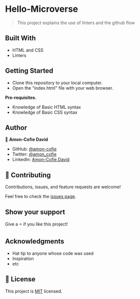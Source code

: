 # Hello-Microverse

> This project explains the use of linters and the github flow

## Built With

- HTML and CSS
- Linters

## Getting Started

- Clone this repository to your local computer.
- Open the "index.html" file with your web browser.

**Pre-requisites.**

- Knowledge of Basic HTML syntax
- Knowledge of Basic CSS syntax

## Author

👤 **Amon-Cofie David**

- GitHub: [@amon-cofie](https://github.com/amon-cofie)
- Twitter: [@amon_cofie](https://twitter.com/amon_cofie)
- LinkedIn: [Amon-Cofie David](https://www.linkedin.com/in/david-amon-cofie-2389ab241/)

## 🤝 Contributing

Contributions, issues, and feature requests are welcome!

Feel free to check the [issues page](https://github.com/amon-cofie/Hello-Microverse/issues).

## Show your support

Give a ⭐️ if you like this project!

## Acknowledgments

- Hat tip to anyone whose code was used
- Inspiration
- etc

## 📝 License

This project is [MIT](https://github.com/amon-cofie/Hello-Microverse/blob/main/LICENSE) licensed.
